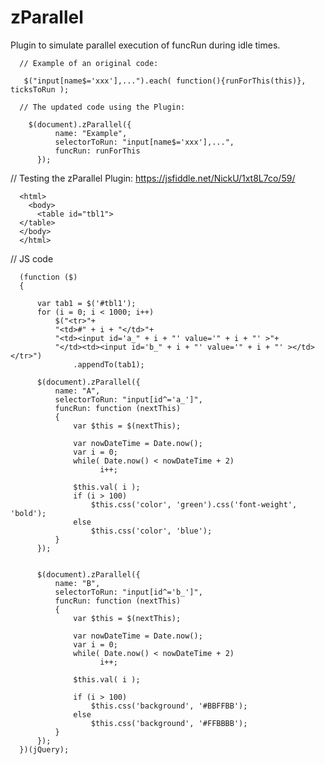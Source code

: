 # zParallel

Plugin to simulate parallel execution of funcRun during idle times.

      // Example of an original code:

       $("input[name$='xxx'],...").each( function(){runForThis(this)}, ticksToRun );

      // The updated code using the Plugin:

        $(document).zParallel({
              name: "Example",
              selectorToRun: "input[name$='xxx'],...",
              funcRun: runForThis
          });
    
    
    
// Testing the zParallel Plugin:    https://jsfiddle.net/NickU/1xt8L7co/59/

      <html>
        <body>
          <table id="tbl1">
      </table>
      </body>
      </html>



// JS code

      (function ($)
      {

          var tab1 = $('#tbl1');
          for (i = 0; i < 1000; i++)
              $("<tr>"+
              "<td>#" + i + "</td>"+
              "<td><input id='a_" + i + "' value='" + i + "' >"+
              "</td><td><input id='b_" + i + "' value='" + i + "' ></td></tr>")
                  .appendTo(tab1);

          $(document).zParallel({
              name: "A",
              selectorToRun: "input[id^='a_']",
              funcRun: function (nextThis)
              {
                  var $this = $(nextThis);

                  var nowDateTime = Date.now();
                  var i = 0;
                  while( Date.now() < nowDateTime + 2)
                        i++;

                  $this.val( i );
                  if (i > 100)
                      $this.css('color', 'green').css('font-weight', 'bold');
                  else
                      $this.css('color', 'blue');
              }
          });


          $(document).zParallel({
              name: "B",
              selectorToRun: "input[id^='b_']",
              funcRun: function (nextThis)
              {
                  var $this = $(nextThis);

                  var nowDateTime = Date.now();
                  var i = 0;
                  while( Date.now() < nowDateTime + 2)
                        i++;

                  $this.val( i );

                  if (i > 100)
                      $this.css('background', '#BBFFBB');
                  else
                      $this.css('background', '#FFBBBB');
              }
          });
      })(jQuery);



